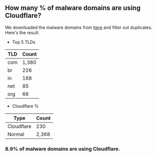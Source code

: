 ## How many % of malware domains are using Cloudflare?


We downloaded the malware domains from [here](https://urlhaus.abuse.ch) and filter out duplicates.
Here's the result.


[//]: # (start replacement)


- Top 5 TLDs

| TLD | Count |
| --- | --- |
| com | 1,380 |
| br | 226 |
| in | 168 |
| net | 85 |
| org | 66 |


- Cloudflare %

| Type | Count |
| --- | --- |
| Cloudflare | 230 |
| Normal | 2,368 |


### 8.9% of malware domains are using Cloudflare.